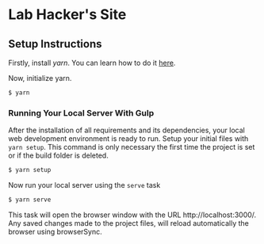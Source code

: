 # Lab Hacker's Site

## Setup Instructions

Firstly, install *yarn*. You can learn how to do it [here](https://yarnpkg.com/lang/en/docs/install/).

Now, initialize yarn.

```bash
$ yarn
```

### Running Your Local Server With Gulp

After the installation of all requirements and its dependencies, your local web development environment is ready to run. Setup your initial files with `yarn setup`. This command is only necessary the first time the project is set or if the build folder is deleted.

```bash
$ yarn setup
```

Now run your local server using the `serve` task

```bash
$ yarn serve
```

This task will open the browser window with the URL http://localhost:3000/. Any saved changes made to the project files, will reload automatically the browser using browserSync.
